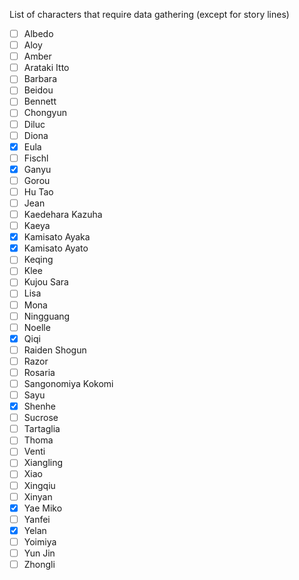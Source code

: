 List of characters that require data gathering (except for story lines)

- [ ] Albedo
- [ ] Aloy
- [ ] Amber
- [ ] Arataki Itto
- [ ] Barbara
- [ ] Beidou
- [ ] Bennett
- [ ] Chongyun
- [ ] Diluc
- [ ] Diona
- [x] Eula
- [ ] Fischl
- [x] Ganyu
- [ ] Gorou
- [ ] Hu Tao
- [ ] Jean
- [ ] Kaedehara Kazuha
- [ ] Kaeya
- [x] Kamisato Ayaka
- [x] Kamisato Ayato
- [ ] Keqing
- [ ] Klee
- [ ] Kujou Sara
- [ ] Lisa
- [ ] Mona
- [ ] Ningguang
- [ ] Noelle
- [x] Qiqi
- [ ] Raiden Shogun
- [ ] Razor
- [ ] Rosaria
- [ ] Sangonomiya Kokomi
- [ ] Sayu
- [x] Shenhe
- [ ] Sucrose
- [ ] Tartaglia
- [ ] Thoma
- [ ] Venti
- [ ] Xiangling
- [ ] Xiao
- [ ] Xingqiu
- [ ] Xinyan
- [x] Yae Miko
- [ ] Yanfei
- [x] Yelan
- [ ] Yoimiya
- [ ] Yun Jin
- [ ] Zhongli